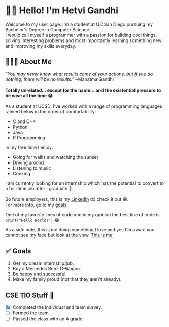 # 👋🏻 Hello! I'm Hetvi Gandhi<br/>

Welcome to my user page. I'm a student at UC San Diego pursuing my Bachelor's Degree in Computer Science.<br/>
I would call myself a programmer with a passion for building cool things, solving interesting problems and most importantly learning something new and improving my skills everyday.<br/>

## 👩🏻‍💻 About Me<br/>

*"You may never know what results come of your actions, but if you do nothing, there will be no results."* ~Mahatma Gandhi<br/>
<br/>
**Totally unrelated… except for the name… and the existential pressure to be wise all the time 😂**<br/>
<br/>
As a student at UCSD, I've worked with a range of programming languages ranked below in the order of comfortability:
- C and C++
- Python
- Java
- R Programming

In my free time I enjoy:
- Going for walks and watching the sunset
- Driving around
- Listening to music
- Cooking

I am currently looking for an internship which has the potential to convert to a full-time job after I graduate 🤞.<br/>
<br/>
So future employers, this is my [LinkedIn](https://www.linkedin.com/in/hetvi-gandhi-79b264324) do check it out 😁.<br/>
For more info, go to my [goals](#goals).<br/>

One of my favorite lines of code and in my opinion the best line of code is `print("Hello World!")` 😂.

As a side note, this is me doing something I love and yes I'm aware you cannot see my face but look at the view. [This is me!](thisisme.png)

## ✅ Goals<br/>

1. Get my dream internship/job.
2. Buy a Mercedes Benz G-Wagon.
3. Be happy and successful.
4. Make my family proud (not that they aren't already).

## CSE 110 Stuff 🤪<br/>
- [x] Completed the individual and team survey.
- [ ] Formed the team.
- [ ] Passed the class with an A grade.
